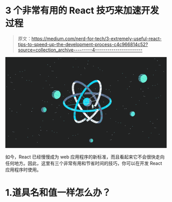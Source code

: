 # 3 个非常有用的 React 技巧来加速开发过程

> 原文：<https://medium.com/nerd-for-tech/3-extremely-useful-react-tips-to-speed-up-the-development-process-c4c966814c52?source=collection_archive---------4----------------------->

![](img/0ac2e2235676f5a6eb8a92f1bdf823bd.png)

如今，React 已经慢慢成为 web 应用程序的新标准，而且看起来它不会很快走向任何地方。因此，这里有三个非常有用和节省时间的技巧，你可以在开发 React 应用程序时使用。

# 1.道具名和值一样怎么办？